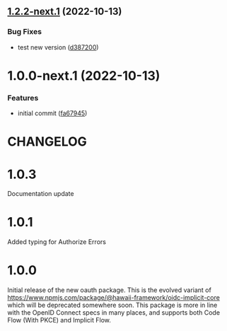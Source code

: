 ## [1.2.2-next.1](https://github.com/Q24/oauth-client-core/compare/v1.2.1...v1.2.2-next.1) (2022-10-13)


### Bug Fixes

* test new version ([d387200](https://github.com/Q24/oauth-client-core/commit/d38720004db995a36265db96e433819fb65765f3))

# 1.0.0-next.1 (2022-10-13)


### Features

* initial commit ([fa67945](https://github.com/Q24/oauth-client-core/commit/fa6794551eaa3e30f70ed3576a32483a5ae23727))

# CHANGELOG

# 1.0.3

Documentation update

# 1.0.1

Added typing for Authorize Errors

# 1.0.0
Initial release of the new oauth package. This is the evolved variant of https://www.npmjs.com/package/@hawaii-framework/oidc-implicit-core which will be deprecated somewhere soon.
This package is more in line with the OpenID Connect specs in many places, and supports both Code Flow (With PKCE) and Implicit Flow.
